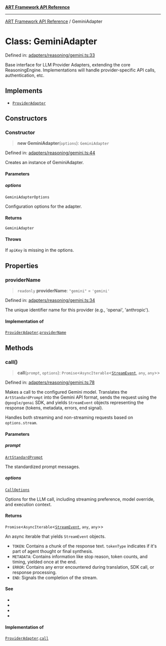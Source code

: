[**ART Framework API Reference**](../README.md)

***

[ART Framework API Reference](../README.md) / GeminiAdapter

# Class: GeminiAdapter

Defined in: [adapters/reasoning/gemini.ts:33](https://github.com/hashangit/ART/blob/0d5679913e70f07ec60f00c1f87b53a5f0bf6ddf/src/adapters/reasoning/gemini.ts#L33)

Base interface for LLM Provider Adapters, extending the core ReasoningEngine.
Implementations will handle provider-specific API calls, authentication, etc.

## Implements

- [`ProviderAdapter`](../interfaces/ProviderAdapter.md)

## Constructors

### Constructor

> **new GeminiAdapter**(`options`): `GeminiAdapter`

Defined in: [adapters/reasoning/gemini.ts:44](https://github.com/hashangit/ART/blob/0d5679913e70f07ec60f00c1f87b53a5f0bf6ddf/src/adapters/reasoning/gemini.ts#L44)

Creates an instance of GeminiAdapter.

#### Parameters

##### options

`GeminiAdapterOptions`

Configuration options for the adapter.

#### Returns

`GeminiAdapter`

#### Throws

If `apiKey` is missing in the options.

## Properties

### providerName

> `readonly` **providerName**: `"gemini"` = `'gemini'`

Defined in: [adapters/reasoning/gemini.ts:34](https://github.com/hashangit/ART/blob/0d5679913e70f07ec60f00c1f87b53a5f0bf6ddf/src/adapters/reasoning/gemini.ts#L34)

The unique identifier name for this provider (e.g., 'openai', 'anthropic').

#### Implementation of

[`ProviderAdapter`](../interfaces/ProviderAdapter.md).[`providerName`](../interfaces/ProviderAdapter.md#providername)

## Methods

### call()

> **call**(`prompt`, `options`): `Promise`\<`AsyncIterable`\<[`StreamEvent`](../interfaces/StreamEvent.md), `any`, `any`\>\>

Defined in: [adapters/reasoning/gemini.ts:78](https://github.com/hashangit/ART/blob/0d5679913e70f07ec60f00c1f87b53a5f0bf6ddf/src/adapters/reasoning/gemini.ts#L78)

Makes a call to the configured Gemini model.
Translates the `ArtStandardPrompt` into the Gemini API format, sends the request
using the `@google/genai` SDK, and yields `StreamEvent` objects representing
the response (tokens, metadata, errors, end signal).

Handles both streaming and non-streaming requests based on `options.stream`.

#### Parameters

##### prompt

[`ArtStandardPrompt`](../type-aliases/ArtStandardPrompt.md)

The standardized prompt messages.

##### options

[`CallOptions`](../interfaces/CallOptions.md)

Options for the LLM call, including streaming preference, model override, and execution context.

#### Returns

`Promise`\<`AsyncIterable`\<[`StreamEvent`](../interfaces/StreamEvent.md), `any`, `any`\>\>

An async iterable that yields `StreamEvent` objects.
  - `TOKEN`: Contains a chunk of the response text. `tokenType` indicates if it's part of agent thought or final synthesis.
  - `METADATA`: Contains information like stop reason, token counts, and timing, yielded once at the end.
  - `ERROR`: Contains any error encountered during translation, SDK call, or response processing.
  - `END`: Signals the completion of the stream.

#### See

 - 
 - 
 - 
 - 

#### Implementation of

[`ProviderAdapter`](../interfaces/ProviderAdapter.md).[`call`](../interfaces/ProviderAdapter.md#call)
